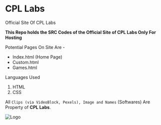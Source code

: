 # CPL Labs
Official Site Of CPL Labs

**This Repo holds the SRC Codes of the Official Site of CPL Labs Only For Hosting**

Potential Pages On Site Are -

* Index.html (Home Page)
* Custom.html
* Games.html

Languages Used 

1. HTML 
2. CSS

All ```Clips (via VideoBlock, Pexels), Image and Names``` (Softwares) Are Property of **CPL Labs**.

![Logo](https://github.com/aryansh-1/cpllabs/blob/master/icon.ico?raw=true)
